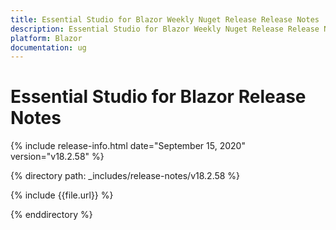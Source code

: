 ```yaml
---
title: Essential Studio for Blazor Weekly Nuget Release Release Notes  
description: Essential Studio for Blazor Weekly Nuget Release Release Notes  
platform: Blazor
documentation: ug
---
```


# Essential Studio for Blazor  Release Notes  

{% include release-info.html date="September 15, 2020"  version="v18.2.58" %} 

{% directory path: _includes/release-notes/v18.2.58 %}

{% include {{file.url}} %}

{% enddirectory %}



